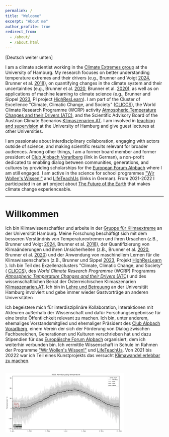 ```yaml
---
permalink: /
title: "Welcome"
excerpt: "About me"
author_profile: true
redirect_from:
  - /about/
  - /about.html
---
```


[Deutsch weiter unten]

I am a climate scientist working in the <a href="https://www.fnk.uni-hamburg.de/2-research/research-group-climate-extremes.html" target="_blanck">Climate Extremes group</a> at the University of Hamburg. My research focuses on
better understanding temperature extremes and their drivers
(e.g.,
Brunner and Voigt <a href="https://doi.org/10.1038/s41467-024-46349-x" target="_blanck">2024</a>,
Brunner et al. <a href="https://doi.org/10.1029/2018GL077837" target="_blanck">2018</a>),
on quantifying changes in the climate system and their uncertainties
(e.g.,
Brunner et al. <a href="https://doi.org/10.5194/esd-11-995-2020" target="_blanck">2020</a>,
Brunner et al. <a href="https://doi.org/10.1175/JCLI-D-19-0953.1" target="_blanck">2020</a>),
as well as on applications of machine learning to climate science
(e.g.,
Brunner and Sippel <a href="https://doi.org/10.1017/eds.2023.23" target="_blanck">2023</a>,
PI project <a href="https://klimaszenarien.at/en/projects/data-usability/" target="_blanck">HighResLearn</a>).
I am part of the Cluster of Excellence "Climate, Climatic Change, and Society" (<a href="https://www.cliccs.uni-hamburg.de/about-cliccs.html" target="_blanck">CLICCS</a>), the World Climate Research Programme (WCRP) activity  <a href="https://www.aparc-climate.org/activities/temperature-changes/" target="_blank">Atmospheric Temperature Changes and their Drivers (ATC)</a>, and the Scientific Advisory Board of the Austrian Climate Scenarios <a href="https://klimaszenarien.at/mitwirkende/" target="_blank">Klimaszenarien.AT</a>. I am involved in [teaching and supervision](/teaching) at the University of Hamburg and give guest lectures at other Universities.

I am passionate about interdisciplinary collaboration, engaging with actors outside of science, and making scientific results relevant for broader audiences. Among other things, I am a former board member and former president of <a href="http://www.club-alpbach-vorarlberg.at" target="_blanck">Club Alpbach Vorarlberg</a> (link in German), a non-profit dedicated to enabling dialog between communities, generations, and cultures by providing scholarships for the <a href="https://www.alpbach.org/en/" target="_blanck">European Forum Alpbach</a> where I am still engaged. I am active in the science for school programmes  <a href="https://www.uni-hamburg.de/wissen-fuer-alle/wir-wollens-wissen.html" target="_blanck">"Wir Wollen's Wissen!"</a> and <a href="https://www.lifeteachus.org/" target="_blanck">LifeTeachUs</a> (links in German). From 2021-2022 I participated in an art project about [The Future of the Earth](/misc/preenact) that makes climate change experienceable.

---
# Willkommen

Ich bin Klimawissenschaftler und arbeite in der <a href="https://www.fnk.uni-hamburg.de/2-research/research-group-climate-extremes.html" target="_blanck">Gruppe für Klimaextreme</a> an der Universität Hamburg. Meine Forschung beschäftigt sich
mit dem besseren Verständnis von Temperaturextremen und ihren Ursachen
(z.B.,
Brunner und Voigt <a href="https://doi.org/10.1038/s41467-024-46349-x" target="_blanck">2024</a>,
Brunner et al. <a href="https://doi.org/10.1029/2018GL077837" target="_blanck">2018</a>),
der Quantifizierung von Klimaänderungen und ihren Unsicherheiten
(z.B.,
Brunner et al. <a href="https://doi.org/10.5194/esd-11-995-2020" target="_blanck">2020</a>,
Brunner et al. <a href="https://doi.org/10.1175/JCLI-D-19-0953.1" target="_blanck">2020</a>) und
der Anwendung von maschinellem Lernen für die Klimawissenschaften
(z.B.,
Brunner und Sippel <a href="https://doi.org/10.1017/eds.2023.23" target="_blanck">2023</a>,
Projekt <a href="https://klimaszenarien.at/en/projects/data-usability/" target="_blanck">HighResLearn</a>
).
Ich bin Teil des Exzellenzclusters "Climate, Climatic Change, and Society" ( <a href="https://www.cliccs.uni-hamburg.de/about-cliccs.html" target="_blanck">CLICCS</a>), des _World Climate Research Programme_ (WCRP) Programms <a href="https://www.aparc-climate.org/activities/temperature-changes/" target="_blank">_Atmospheric Temperature Changes and their Drivers_ (ATC)</a> und des wissenschaftlichen Beirat der Österreichischen Klimaszenarien <a href="https://klimaszenarien.at/" target="_blank">Klimaszenarien.AT</a>. Ich bin in [Lehre und Betreuung](/teaching) an der Universität Hamburg involviert und gebe immer wieder Gastvorträge an anderen Universitäten

Ich begeistere mich für interdisziplinäre Kollaboration, Interaktionen mit Akteuren außerhalb der Wissenschaft und dafür Forschungsergebnisse für eine breite Öffentlichkeit relevant zu machen. Ich bin, unter anderem, ehemaliges Vorstandsmitglied und ehemaliger Präsident des <a href="http://www.club-alpbach-vorarlberg.at" target="_blanck">Club Alpbach Vorarlberg</a>, einem Verein der sich der Förderung von Dialog zwischen Fachbereichen, Generationen und Kulturen verschrieben hat und dazu Stipendien für das <a href="https://www.alpbach.org/de/" target="_blanck">Europäische Forum Alpbach</a> organisiert, dem ich weiterhin verbunden bin. Ich vermittle Wissenschaft in Schule im Rahmen der Programme <a href="https://www.uni-hamburg.de/wissen-fuer-alle/wir-wollens-wissen.html" target="_blanck">"Wir Wollen's Wissen!"</a> und <a href="https://www.lifeteachus.org/" target="_blanck">LifeTeachUs</a>. Von 2021 bis 20222 war ich Teil eines Kunstprojekts das versucht [Klimawandel erlebbar zu machen](/misc/preenact).


<br>
<img src="https://raw.githubusercontent.com/lukasbrunner/lukasbrunner_data/refs/heads/main/hamburg/tas_hamburg.gif" width="75%">
<br>
